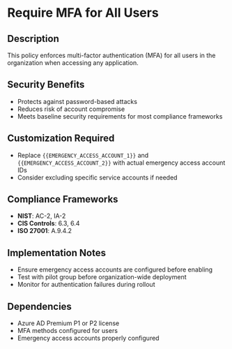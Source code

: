 
# Require MFA for All Users

## Description
This policy enforces multi-factor authentication (MFA) for all users in the organization when accessing any application.

## Security Benefits
- Protects against password-based attacks
- Reduces risk of account compromise
- Meets baseline security requirements for most compliance frameworks

## Customization Required
- Replace `{{EMERGENCY_ACCESS_ACCOUNT_1}}` and `{{EMERGENCY_ACCESS_ACCOUNT_2}}` with actual emergency access account IDs
- Consider excluding specific service accounts if needed

## Compliance Frameworks
- **NIST**: AC-2, IA-2
- **CIS Controls**: 6.3, 6.4
- **ISO 27001**: A.9.4.2

## Implementation Notes
- Ensure emergency access accounts are configured before enabling
- Test with pilot group before organization-wide deployment
- Monitor for authentication failures during rollout

## Dependencies
- Azure AD Premium P1 or P2 license
- MFA methods configured for users
- Emergency access accounts properly configured

